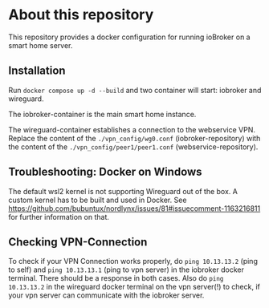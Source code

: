 # About this repository

This repository provides a docker configuration for running ioBroker on a smart home server.

## Installation

Run ```docker compose up -d --build``` and two container will start: iobroker and wireguard.

The iobroker-container is the main smart home instance. 

The wireguard-container establishes a connection to the webservice VPN. 
Replace the content of the ```./vpn_config/wg0.conf``` (iobroker-repository) with the content of the ```./vpn_config/peer1/peer1.conf``` (webservice-repository).

## Troubleshooting: Docker on Windows
The default wsl2 kernel is not supporting Wireguard out of the box. A custom kernel has to be built and used in Docker.
See https://github.com/bubuntux/nordlynx/issues/81#issuecomment-1163216811 for further information on that.

## Checking VPN-Connection

To check if your VPN Connection works properly, do ```ping 10.13.13.2``` (ping to self) and ```ping 10.13.13.1``` (ping to vpn server) in the iobroker docker terminal.
There should be a response in both cases.
Also do ```ping 10.13.13.2``` in the wireguard docker terminal on the vpn server(!) to check, if your vpn server can communicate with the iobroker server.